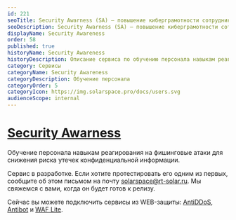```yaml
---
id: 221
seoTitle: Security Awarness (SA) — повышение киберграмотности сотрудников
seoDescription: Security Awarness (SA) — повышение киберграмотности сотрудников. Комплексный подход к формированию навыков противодействия фишингу, тестирование и обучение сотрудников кибербезопасности, проверка на антифишинг
displayName: Security Awareness
order: 58
published: true
historyName: Security Awareness
historyDescription: Описание сервиса по обучению персонала навыкам реагирования на фишинговые атаки
category: Сервисы
categoryName: Security Awareness
categoryDescription: Обучение персонала
categoryOrder: 5
categoryIcon: https://img.solarspace.pro/docs/users.svg
audienceScope: internal
---
```



# [Security Awarness](security-awareness)

Обучение персонала навыкам реагирования на фишинговые атаки для снижения риска утечек конфиденциальной информации.

Сервис в разработке. Если хотите протестировать его одним из первых, сообщите об этом письмом на почту solarspace@rt-solar.ru. Мы свяжемся с вами, когда он будет готов к релизу.  

Сейчас вы можете подключить сервисы из WEB-защиты: [AntiDDoS]([217]), [Antibot]([216]) и [WAF Lite]([234]).